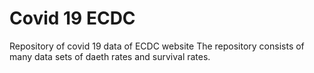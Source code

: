 # Covid 19 ECDC
Repository of covid 19 data of ECDC website
The repository consists of many data sets of daeth rates and survival rates.
